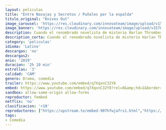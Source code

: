 ```yaml
---
layout: peliculas
title: "Entre Navajas y Secretos / Puñales por la espalda"
titulo_original: "Knives Out"
image_carousel: 'https://res.cloudinary.com/innovateam/image/upload/v1578453302/punales-min_whbwgf.jpg'
image_banner: 'https://res.cloudinary.com/innovateam/image/upload/v1578453308/banner-pubales-min_iaiyv0.jpg'
description: Cuando el renombrado novelista de misterio Harlan Thrombey (Christopher Plummer) es encontrado muerto en su mansión justo después de su 85 cumpleaños, el inquisitivo y cortés detective Benoit Blanc (Daniel Craig) es misteriosamente reclutado para investigar. Se moverá entre una red de pistas falsas y mentiras interesadas para tratar de descubrir la verdad tras la prematura muerte del escritor.
description_corta: Cuando el renombrado novelista de misterio Harlan Thrombey (Christopher Plummer) es encontrado muerto en su mansión justo después de su 85 cumpleaños, el inquisitivo y cortés detective Benoit Blanc (Daniel Craig) es
category: 'peliculas'
idioma: 'Latino'
descargas: 'no'
descargas2:
anio: '2019'
duracion: '2h 10 min'
estrellas: '3'
calidad: 'CAM'
genero: Drama, comedia
trailer: https://www.youtube.com/embed/q7XqxnC32Y8
embed: https://www.youtube.com/embed/q7XqxnC32Y8?rel=0&amp;hd=1&border=0&wmode=opaque&enablejsapi=1&modestbranding=1&controls=1&showinfo=1
sandbox: allow-same-origin allow-forms
reproductor: fembed
netflix: 'no'
clasificacion: '+10'
reproductores: ["https://upstream.to/embed-907hfwjafrs1.html","https://feurl.com/v/x45k7u53kkdzw5d","https://gdriveplayer.co/embed2.php?link=92FD0Frmy%252B0fkMNPxEmWnAbVOnZFpbL4pvi9EzZltKEfBajrztlkSX3onYEZHaYOwk1oO0Ce7vCIVwVDbmaE0IQSq5EJB1FemnwKEC%252BLl0sVqgHOhToqB6Gph%252BTagTxlnBZgyoKoasYyp7y0rLk%252FTvmMSxkA%252BkcrSVeiRRzwSNom8OW8WHSWZ0TwDelAzBqUgoESdT%252FOJnC0aBEAsaVaQO","https://upstream.to/embed-gh6x8xuxpvd4.html","https://www.zembed.to/public/dist/asteroid.html?id=bbe433275866b3fc853ec15f74cb48de&title=Knives%20Out","https://gdriveplayer.co/embed2.php?link=tuah6mCBEx2VdJcrEcUCWA5qwxvMV71YMBc5Ss3x8Hl2T8H0S%252FHID7lSC1Df97E%252BqMiFR7GbbJENz02BJ%252BOF%252FJnFZwD3mj7NkFI3PQuxQjAZqk%252F6UiskLEX8D%252FoHaIV%252F2rxJWG74S4P691VxoX6V%252ByZXSwAN6861wqPSGj6nzMHkkgvnQY7n%252F3JEXG%252BZSYakpqbx0w5VwlvmvxyAb992fl8o3A94mloPdYdXYIUi6cfL145QSnrfWwsv%252FgWHNQ%252FYI%253D","https://api.cuevana3.io/rr/gd.php?h=ek5lbm9xYWNrS0xJMVp5b21KREk0dFBLbjVkaHhkRGdrOG1jbnBpUnhhS1ZuS3lYWkpxdXhLMllmR09ZemNTOHRzV1NsSGV1dDhESm5LeCtncldaNWNtU3FadVkyUT09"]
tags:
- Comedia
---
```













